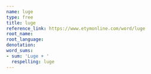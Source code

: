 ```yaml
---
name: luge
type: free
title: luge
reference_link: https://www.etymonline.com/word/luge
root_name: 
root_language: 
denotation: 
word_sums:
- sum: 'Luge + '
  respelling: luge
---
```

